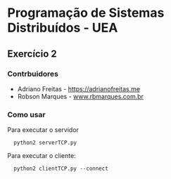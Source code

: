# Programação de Sistemas Distribuídos - UEA
## Exercício 2
### Contrbuidores
- Adriano Freitas - https://adrianofreitas.me
- Robson Marques - www.rbmarques.com.br

### Como usar

Para executar o servidor
```shell
  python2 serverTCP.py
```
Para executar  o cliente:
```shell
  python2 clientTCP.py --connect
```
